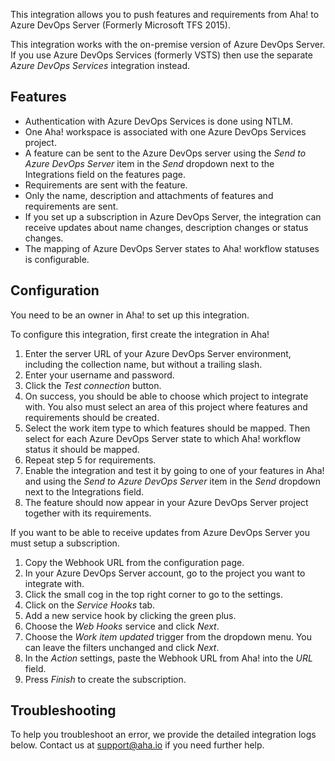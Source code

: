 This integration allows you to push features and requirements from Aha! to Azure DevOps Server (Formerly Microsoft TFS 2015).

This integration works with the on-premise version of Azure DevOps Server. If you use Azure DevOps Services (formerly VSTS) then use the separate _Azure DevOps Services_ integration instead.

## Features

* Authentication with Azure DevOps Services is done using NTLM.
* One Aha! workspace is associated with one Azure DevOps Services project.
* A feature can be sent to the Azure DevOps server using the _Send to Azure DevOps Server_ item in the _Send_ dropdown next to the Integrations field on the features page.
* Requirements are sent with the feature.
* Only the name, description and attachments of features and requirements are sent.
* If you set up a subscription in Azure DevOps Server, the integration can receive updates about name changes, description changes or status changes.
* The mapping of Azure DevOps Server states to Aha! workflow statuses is configurable.

## Configuration

You need to be an owner in Aha! to set up this integration.

To configure this integration, first create the integration in Aha!

1. Enter the server URL of your Azure DevOps Server environment, including the collection name, but without a trailing slash.
2. Enter your username and password.
3. Click the _Test connection_ button.
4. On success, you should be able to choose which project to integrate with. You also must select an area of this project where features and requirements should be created.
5. Select the work item type to which features should be mapped. Then select for each Azure DevOps Server state to which Aha! workflow status it should be mapped.
6. Repeat step 5 for requirements.
7. Enable the integration and test it by going to one of your features in Aha! and using the _Send to Azure DevOps Server_ item in the _Send_ dropdown next to the Integrations field.
8. The feature should now appear in your Azure DevOps Server project together with its requirements.

If you want to be able to receive updates from Azure DevOps Server you must setup a subscription.

1. Copy the Webhook URL from the configuration page.
2. In your Azure DevOps Server account, go to the project you want to integrate with.
3. Click the small cog in the top right corner to go to the settings.
4. Click on the _Service Hooks_ tab.
5. Add a new service hook by clicking the green plus.
6. Choose the _Web Hooks_ service and click _Next_.
7. Choose the _Work item updated_ trigger from the dropdown menu. You can leave the filters unchanged and click _Next_.
8. In the _Action_ settings, paste the Webhook URL from Aha! into the _URL_ field.
9. Press _Finish_ to create the subscription.

## Troubleshooting

To help you troubleshoot an error, we provide the detailed integration logs below. Contact us at support@aha.io if you need further help.
